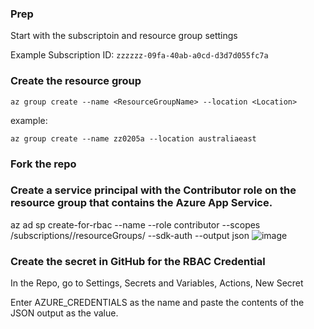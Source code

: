 ### Prep
Start with the subscriptoin and resource group settings

Example Subscription ID: ```zzzzzz-09fa-40ab-a0cd-d3d7d055fc7a```

### Create the resource group

```az group create --name <ResourceGroupName> --location <Location>```

example: 

```az group create --name zz0205a --location australiaeast```


### Fork the repo

### Create a service principal with the Contributor role on the resource group that contains the Azure App Service.
az ad sp create-for-rbac
   --name <NAME OF THE CREDENTIAL> --role contributor --scopes /subscriptions/<SUBSCRIPTION ID>/resourceGroups/<RESOURCE GROUP> --sdk-auth --output json
![image](https://github.com/adamstephensen/faqs/assets/587638/c5a04408-8183-435f-8704-d873c71d989c)


### Create the secret in GitHub for the RBAC Credential

In the Repo, go to Settings, Secrets and Variables, Actions, New Secret

Enter AZURE_CREDENTIALS as the name and paste the contents of the JSON output as the value.
